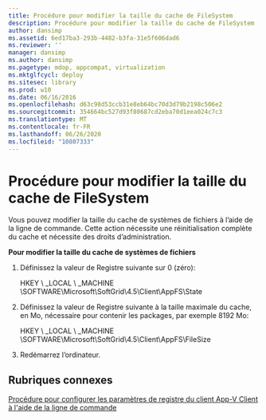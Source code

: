 ```yaml
---
title: Procédure pour modifier la taille du cache de FileSystem
description: Procédure pour modifier la taille du cache de FileSystem
author: dansimp
ms.assetid: 6ed17ba3-293b-4482-b3fa-31e5f606dad6
ms.reviewer: ''
manager: dansimp
ms.author: dansimp
ms.pagetype: mdop, appcompat, virtualization
ms.mktglfcycl: deploy
ms.sitesec: library
ms.prod: w10
ms.date: 06/16/2016
ms.openlocfilehash: d63c98d53ccb31e8eb64bc70d3d79b2198c506e2
ms.sourcegitcommit: 354664bc527d93f80687cd2eba70d1eea024c7c3
ms.translationtype: MT
ms.contentlocale: fr-FR
ms.lasthandoff: 06/26/2020
ms.locfileid: "10807333"
---
```

# Procédure pour modifier la taille du cache de FileSystem


Vous pouvez modifier la taille du cache de systèmes de fichiers à l’aide de la ligne de commande. Cette action nécessite une réinitialisation complète du cache et nécessite des droits d’administration.

**Pour modifier la taille du cache de systèmes de fichiers**

1.  Définissez la valeur de Registre suivante sur 0 (zéro):

    HKEY \ _LOCAL \ _MACHINE \\SOFTWARE\\Microsoft\\SoftGrid\\4.5\\Client\\AppFS\\State

2.  Définissez la valeur de Registre suivante à la taille maximale du cache, en Mo, nécessaire pour contenir les packages, par exemple 8192 Mo:

    HKEY \ _LOCAL \ _MACHINE \\SOFTWARE\\Microsoft\\SoftGrid\\4.5\\Client\\AppFS\\FileSize

3.  Redémarrez l’ordinateur.

## Rubriques connexes


[Procédure pour configurer les paramètres de registre du client App-V Client à l'aide de la ligne de commande](how-to-configure-the-app-v-client-registry-settings-by-using-the-command-line.md)

 

 






